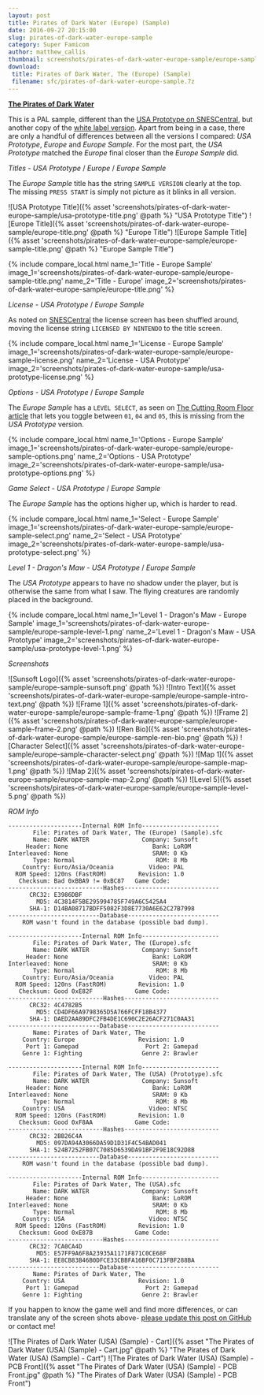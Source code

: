 ```yaml
---
layout: post
title: Pirates of Dark Water (Europe) (Sample)
date: 2016-09-27 20:15:00
slug: pirates-of-dark-water-europe-sample
category: Super Famicom
author: matthew_callis
thumbnail: screenshots/pirates-of-dark-water-europe-sample/europe-sample-title.png
download:
 title: Pirates of Dark Water, The (Europe) (Sample)
 filename: sfc/pirates-of-dark-water-europe-sample.7z
---
```


__[The Pirates of Dark Water](https://superfamicom.org/info/the-pirates-of-dark-water)__

This is a PAL sample, different than the [USA Prototype on SNESCentral](http://www.snescentral.com/review.php?id=0549&num=0&fancy=yes&article=proto), but another copy of the [white label version](http://www.snescentral.com/review.php?id=0549&num=1&fancy=yes&article=proto). Apart from being in a case, there are only a handful of differences between all the versions I compared: *USA Prototype*, *Europe* and *Europe Sample*. For the most part, the *USA Prototype* matched the *Europe* final closer than the *Europe Sample* did.

*Titles - USA Prototype*  / *Europe*  / *Europe Sample*

The *Europe Sample*  title has the string `SAMPLE VERSION` clearly at the top. The missing `PRESS START` is simply not picture as it blinks in all version.

![USA Prototype Title]({% asset 'screenshots/pirates-of-dark-water-europe-sample/usa-prototype-title.png' @path %} "USA Prototype Title")
![Europe Title]({% asset 'screenshots/pirates-of-dark-water-europe-sample/europe-title.png' @path %} "Europe Title")
![Europe Sample Title]({% asset 'screenshots/pirates-of-dark-water-europe-sample/europe-sample-title.png' @path %} "Europe Sample Title")

{% include compare_local.html
    name_1='Title - Europe Sample'
    image_1='screenshots/pirates-of-dark-water-europe-sample/europe-sample-title.png'
    name_2='Title - Europe'
    image_2='screenshots/pirates-of-dark-water-europe-sample/europe-title.png'
%}

*License - USA Prototype*  / *Europe Sample*

As noted on [SNESCentral](http://www.snescentral.com/review.php?id=0549&num=0&fancy=yes&article=proto) the license screen has been shuffled around, moving the license string `LICENSED BY NINTENDO` to the title screen.

{% include compare_local.html
    name_1='License - Europe Sample'
    image_1='screenshots/pirates-of-dark-water-europe-sample/europe-sample-license.png'
    name_2='License - USA Prototype'
    image_2='screenshots/pirates-of-dark-water-europe-sample/usa-prototype-license.png'
%}

*Options - USA Prototype*  / *Europe Sample*

The *Europe Sample* has a `LEVEL SELECT`, as seen on [The Cutting Room Floor article](https://tcrf.net/The_Pirates_of_Dark_Water_(SNES)) that lets you toggle between `01`, `04` and `05`, this is missing from the *USA Prototype* version.

{% include compare_local.html
    name_1='Options - Europe Sample'
    image_1='screenshots/pirates-of-dark-water-europe-sample/europe-sample-options.png'
    name_2='Options - USA Prototype'
    image_2='screenshots/pirates-of-dark-water-europe-sample/usa-prototype-options.png'
%}

*Game Select - USA Prototype*  / *Europe Sample*

The *Europe Sample* has the options higher up, which is harder to read.

{% include compare_local.html
    name_1='Select - Europe Sample'
    image_1='screenshots/pirates-of-dark-water-europe-sample/europe-sample-select.png'
    name_2='Select - USA Prototype'
    image_2='screenshots/pirates-of-dark-water-europe-sample/usa-prototype-select.png'
%}

*Level 1 - Dragon's Maw - USA Prototype*  / *Europe Sample*

The *USA Prototype* appears to have no shadow under the player, but is otherwise the same from what I saw. The flying creatures are randomly placed in the background.

{% include compare_local.html
    name_1='Level 1 - Dragon\'s Maw - Europe Sample'
    image_1='screenshots/pirates-of-dark-water-europe-sample/europe-sample-level-1.png'
    name_2='Level 1 - Dragon\'s Maw - USA Prototype'
    image_2='screenshots/pirates-of-dark-water-europe-sample/usa-prototype-level-1.png'
%}

*Screenshots*

![Sunsoft Logo]({% asset 'screenshots/pirates-of-dark-water-europe-sample/europe-sample-sunsoft.png' @path %})
![Intro Text]({% asset 'screenshots/pirates-of-dark-water-europe-sample/europe-sample-intro-text.png' @path %})
![Frame 1]({% asset 'screenshots/pirates-of-dark-water-europe-sample/europe-sample-frame-1.png' @path %})
![Frame 2]({% asset 'screenshots/pirates-of-dark-water-europe-sample/europe-sample-frame-2.png' @path %})
![Ren Bio]({% asset 'screenshots/pirates-of-dark-water-europe-sample/europe-sample-ren-bio.png' @path %})
![Character Select]({% asset 'screenshots/pirates-of-dark-water-europe-sample/europe-sample-character-select.png' @path %})
![Map 1]({% asset 'screenshots/pirates-of-dark-water-europe-sample/europe-sample-map-1.png' @path %})
![Map 2]({% asset 'screenshots/pirates-of-dark-water-europe-sample/europe-sample-map-2.png' @path %})
![Level 5]({% asset 'screenshots/pirates-of-dark-water-europe-sample/europe-sample-level-5.png' @path %})

*ROM Info*

```
---------------------Internal ROM Info----------------------
       File: Pirates of Dark Water, The (Europe) (Sample).sfc
       Name: DARK WATER               Company: Sunsoft
     Header: None                        Bank: LoROM
Interleaved: None                        SRAM: 0 Kb
       Type: Normal                       ROM: 8 Mb
    Country: Euro/Asia/Oceania          Video: PAL
  ROM Speed: 120ns (FastROM)         Revision: 1.0
   Checksum: Bad 0xBBA9 != 0xBC87   Game Code:
---------------------------Hashes---------------------------
      CRC32: E3986DBF
        MD5: 4C3814F5BE295994785F749A6C5425A4
      SHA-1: D14BA08717BDFF5082F3D8E7730A6E62C27B7998
--------------------------Database--------------------------
    ROM wasn't found in the database (possible bad dump).

---------------------Internal ROM Info----------------------
       File: Pirates of Dark Water, The (Europe).sfc
       Name: DARK WATER               Company: Sunsoft
     Header: None                        Bank: LoROM
Interleaved: None                        SRAM: 0 Kb
       Type: Normal                       ROM: 8 Mb
    Country: Euro/Asia/Oceania          Video: PAL
  ROM Speed: 120ns (FastROM)         Revision: 1.0
   Checksum: Good 0xE82F            Game Code:
---------------------------Hashes---------------------------
      CRC32: 4C4782B5
        MD5: CD4DF66A9798365D5A766FCFF18B4377
      SHA-1: DAED2AA89DFC2FB4DE1C690C2E26ACF271C0AA31
--------------------------Database--------------------------
       Name: Pirates of Dark Water, The
    Country: Europe                  Revision: 1.0
     Port 1: Gamepad                   Port 2: Gamepad
    Genre 1: Fighting                 Genre 2: Brawler

---------------------Internal ROM Info----------------------
       File: Pirates of Dark Water, The (USA) (Prototype).sfc
       Name: DARK WATER               Company: Sunsoft
     Header: None                        Bank: LoROM
Interleaved: None                        SRAM: 0 Kb
       Type: Normal                       ROM: 8 Mb
    Country: USA                        Video: NTSC
  ROM Speed: 120ns (FastROM)         Revision: 1.0
   Checksum: Good 0xF8AA            Game Code:
---------------------------Hashes---------------------------
      CRC32: 2BB26C4A
        MD5: 097DA94A3066DA59D1D31F4C54BAD041
      SHA-1: 524B7252FB07C7085D6539DA91BF2F9E18C92D8B
--------------------------Database--------------------------
    ROM wasn't found in the database (possible bad dump).

---------------------Internal ROM Info----------------------
       File: Pirates of Dark Water, The (USA).sfc
       Name: DARK WATER               Company: Sunsoft
     Header: None                        Bank: LoROM
Interleaved: None                        SRAM: 0 Kb
       Type: Normal                       ROM: 8 Mb
    Country: USA                        Video: NTSC
  ROM Speed: 120ns (FastROM)         Revision: 1.0
   Checksum: Good 0xE87B            Game Code:
---------------------------Hashes---------------------------
      CRC32: 7CA0CA4D
        MD5: E57FF9A6F8A23935A1171F871C0CE68F
      SHA-1: EE8CB83B46B0DFCE33CBBFA16BF0C713FBF288BA
--------------------------Database--------------------------
       Name: Pirates of Dark Water, The
    Country: USA                     Revision: 1.0
     Port 1: Gamepad                   Port 2: Gamepad
    Genre 1: Fighting                 Genre 2: Brawler
```

If you happen to know the game well and find more differences, or can translate any of the screen shots above- [please update this post on GitHub](https://github.com/MatthewCallis/eludevisibility.org) or contact me!

![The Pirates of Dark Water (USA) (Sample) - Cart]({% asset "The Pirates of Dark Water (USA) (Sample) - Cart.jpg" @path %} "The Pirates of Dark Water (USA) (Sample) - Cart")
![The Pirates of Dark Water (USA) (Sample) - PCB Front]({% asset "The Pirates of Dark Water (USA) (Sample) - PCB Front.jpg" @path %} "The Pirates of Dark Water (USA) (Sample) - PCB Front")
